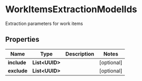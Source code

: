 

# WorkItemsExtractionModelIds

Extraction parameters for work items

## Properties

| Name | Type | Description | Notes |
|------------ | ------------- | ------------- | -------------|
|**include** | **List&lt;UUID&gt;** |  |  [optional] |
|**exclude** | **List&lt;UUID&gt;** |  |  [optional] |



